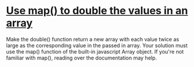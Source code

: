 # [Use map() to double the values in an array](https://www.codewars.com/kata/53951fff369894e4f10007a9)

Make the double() function return a new array with each value twice as large as the corresponding value in the passed in array. Your solution must use the map() function of the built-in javascript Array object. If you're not familiar with map(), reading over the documentation may help.